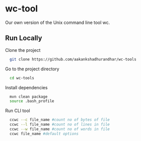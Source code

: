 
# wc-tool

Our own version of the Unix command line tool wc.


## Run Locally

Clone the project

```bash
  git clone https://github.com/aakankshadhurandhar/wc-tools
```

Go to the project directory

```bash
  cd wc-tools
```

Install dependencies

```bash
  mvn clean package
  source .bash_profile
```

Run CLI tool

```bash
  ccwc --c file_name #count no of bytes of file
  ccwc --l file_name #count no of lines in file
  ccwc --w file_name #count no of words in file
  ccwc file_name #default options
```


